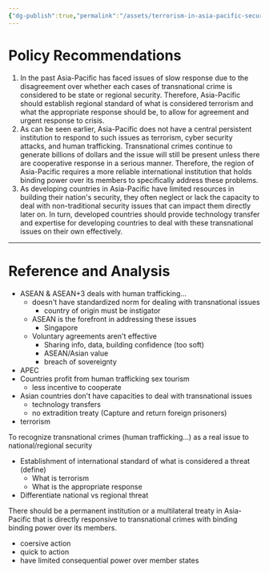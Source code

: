 ```yaml
---
{"dg-publish":true,"permalink":"/assets/terrorism-in-asia-pacific-security/policy-recommendations/"}
---
```


# Policy Recommendations

1. In the past Asia-Pacific has faced issues of slow response due to the disagreement over whether each cases of transnational crime is considered to be state or regional security. Therefore, Asia-Pacific should establish regional standard of what is considered terrorism and what the appropriate response should be, to allow for agreement and urgent response to crisis.
2. As can be seen earlier, Asia-Pacific does not have a central persistent institution to respond to such issues as terrorism, cyber security attacks, and human trafficking. Transnational crimes continue to generate billions of dollars and the issue will still be present unless there are cooperative response in a serious manner. Therefore, the region of Asia-Pacific requires a more reliable international institution that holds binding power over its members to specifically address these problems.
3. As developing countries in Asia-Pacific have limited resources in building their nation's security, they often neglect or lack the capacity to deal with non-traditional security issues that can impact them directly later on. In turn, developed countries should provide technology transfer and expertise for developing countries to deal with these transnational issues on their own effectively.

---

# Reference and Analysis

- ASEAN & ASEAN+3 deals with human trafficking...
    - doesn't have standardized norm for dealing with transnational issues
        - country of origin must be instigator
    - ASEAN is the forefront in addressing these issues
        - Singapore
    - Voluntary agreements aren't effective
        - Sharing info, data, building confidence (too soft)
        - ASEAN/Asian value
        - breach of sovereignty
- APEC
- Countries profit from human trafficking sex tourism
    - less incentive to cooperate
- Asian countries don't have capacities to deal with transnational issues
    - technology transfers
    - no extradition treaty (Capture and return foreign prisoners)
- terrorism

To recognize transnational crimes (human trafficking...) as a real issue to national/regional security

- Establishment of international standard of what is considered a threat (define)
    - What is terrorism
    - What is the appropriate response
- Differentiate national vs regional threat

There should be a permanent institution or a multilateral treaty in Asia-Pacific that is directly responsive to transnational crimes with binding binding power over its members.

- coersive action
- quick to action
- have limited consequential power over member states